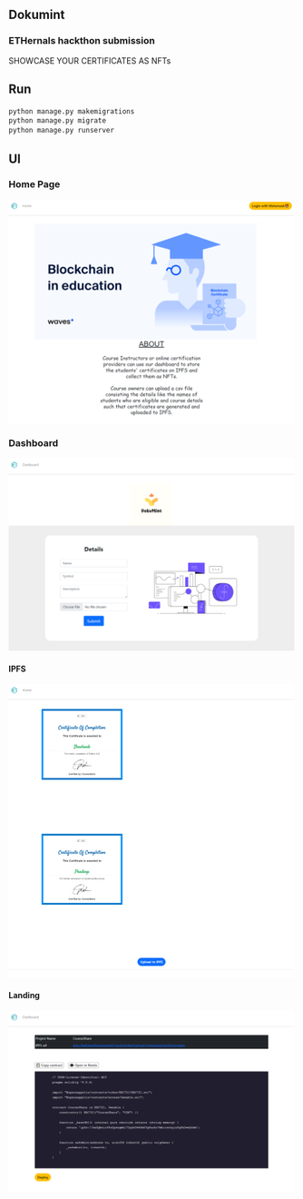 ## Dokumint
### ETHernals hackthon submission

SHOWCASE YOUR CERTIFICATES AS NFTs

## Run

```python
python manage.py makemigrations
python manage.py migrate
python manage.py runserver
```

## UI

### Home Page

![home](DokuMint-Home.png)


### Dashboard

![dashboard](DokuMint-Dashboard.png)

#### IPFS

![ipfs](DokuMint-IPFS.png)

#### Landing

![landing](DokuMint-Landing.png)
